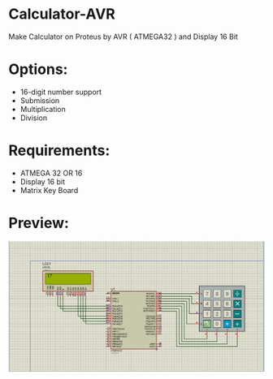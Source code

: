 # Calculator-AVR
Make Calculator on Proteus by AVR ( ATMEGA32 ) and Display 16 Bit

# Options:
- 16-digit number support
- Submission
- Multiplication
- Division 

# Requirements: 
- ATMEGA 32 OR 16
- Display 16 bit
- Matrix Key Board

# Preview:
<img src="https://github.com/AmirCpu2/Calculator-AVR/blob/main/IMG/Proteus2.PNG" />
